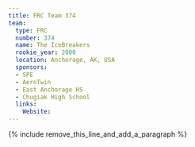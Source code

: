 ```yaml
---
title: FRC Team 374
team:
  type: FRC
  number: 374
  name: The IceBreakers
  rookie_year: 2000
  location: Anchorage, AK, USA
  sponsors:
  - SPE
  - AeroTwin
  - East Anchorage HS
  - Chugiak High School
  links:
    Website:
---
```


{% include remove_this_line_and_add_a_paragraph %}